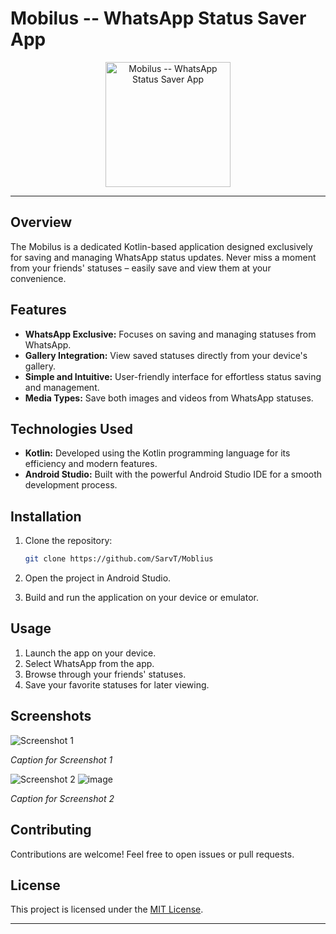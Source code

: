 # Mobilus -- WhatsApp Status Saver App 

<p align="center">
  <img src="https://your-image-link.png" alt="Mobilus -- WhatsApp Status Saver App " width="200"/>
</p>

---

## Overview

The Mobilus is a dedicated Kotlin-based application designed exclusively for saving and managing WhatsApp status updates. Never miss a moment from your friends' statuses – easily save and view them at your convenience.

## Features

- **WhatsApp Exclusive:** Focuses on saving and managing statuses from WhatsApp.
- **Gallery Integration:** View saved statuses directly from your device's gallery.
- **Simple and Intuitive:** User-friendly interface for effortless status saving and management.
- **Media Types:** Save both images and videos from WhatsApp statuses.

## Technologies Used

- **Kotlin:** Developed using the Kotlin programming language for its efficiency and modern features.
- **Android Studio:** Built with the powerful Android Studio IDE for a smooth development process.

## Installation

1. Clone the repository:
   ```bash
   git clone https://github.com/SarvT/Moblius
   ```

2. Open the project in Android Studio.

3. Build and run the application on your device or emulator.

## Usage

1. Launch the app on your device.
2. Select WhatsApp from the app.
3. Browse through your friends' statuses.
4. Save your favorite statuses for later viewing.

## Screenshots

![Screenshot 1](screenshots/screenshot1.png)



*Caption for Screenshot 1*

![Screenshot 2](screenshots/screenshot2.png)
![image](https://github.com/SarvT/Moblius/assets/91484197/3daa981d-d7e1-4e73-ab7a-888796e4897f)


*Caption for Screenshot 2*

## Contributing

Contributions are welcome! Feel free to open issues or pull requests.

## License

This project is licensed under the [MIT License](LICENSE).

---
